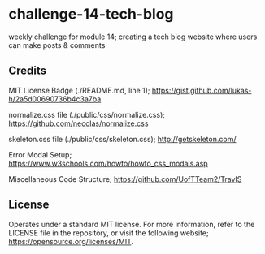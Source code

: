 # challenge-14-tech-blog
weekly challenge for module 14; creating a tech blog website where users can make posts &amp; comments 

## Credits

MIT License Badge (./README.md, line 1);
https://gist.github.com/lukas-h/2a5d00690736b4c3a7ba

normalize.css file (./public/css/normalize.css);
https://github.com/necolas/normalize.css

skeleton.css file (./public/css/skeleton.css);
http://getskeleton.com/

Error Modal Setup;
https://www.w3schools.com/howto/howto_css_modals.asp

Miscellaneous Code Structure;
https://github.com/UofTTeam2/TravIS

## License

Operates under a standard MIT license. For more information, refer to the LICENSE file in the repository, or visit the following website; https://opensource.org/licenses/MIT.